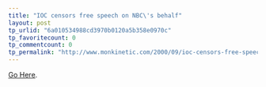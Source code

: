 ```yaml
---
title: "IOC censors free speech on NBC\'s behalf"
layout: post
tp_urlid: "6a010534988cd3970b0120a5b358e0970c"
tp_favoritecount: 0
tp_commentcount: 0
tp_permalink: "http://www.monkinetic.com/2000/09/ioc-censors-free-speech-on-nbcs-behalf.html"
---
```

<a href="htp://censoredolympics.weblogs.com">Go Here</a>.
